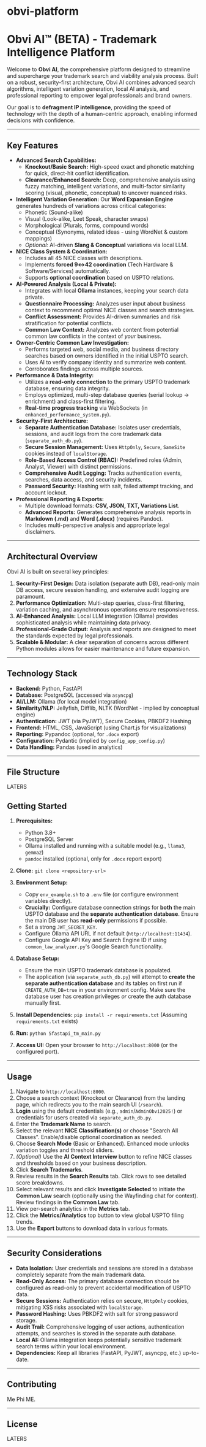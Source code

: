 # obvi-platform
# Obvi AI™ (BETA) - Trademark Intelligence Platform 

Welcome to **Obvi AI**, the comprehensive platform designed to streamline and supercharge your trademark search and viability analysis process. Built on a robust, security-first architecture, Obvi AI combines advanced search algorithms, intelligent variation generation, local AI analysis, and professional reporting to empower legal professionals and brand owners.

Our goal is to **defragment IP intelligence**, providing the speed of technology with the depth of a human-centric approach, enabling informed decisions with confidence.

---

## Key Features

* **Advanced Search Capabilities:**
    * **Knockout/Basic Search:** High-speed exact and phonetic matching for quick, direct-hit conflict identification.
    * **Clearance/Enhanced Search:** Deep, comprehensive analysis using fuzzy matching, intelligent variations, and multi-factor similarity scoring (visual, phonetic, conceptual) to uncover nuanced risks.
* **Intelligent Variation Generation:** Our **Word Expansion Engine** generates hundreds of variations across critical categories:
    * Phonetic (Sound-alike)
    * Visual (Look-alike, Leet Speak, character swaps)
    * Morphological (Plurals, forms, compound words)
    * Conceptual (Synonyms, related ideas - using WordNet & custom mappings)
    * *Optional:* AI-driven **Slang & Conceptual** variations via local LLM.
* **NICE Class System & Coordination:**
    * Includes all 45 NICE classes with descriptions.
    * Implements **forced 9↔42 coordination** (Tech Hardware & Software/Services) automatically.
    * Supports **optional coordination** based on USPTO relations.
* **AI-Powered Analysis (Local & Private):** 
    * Integrates with local **Ollama** instances, keeping your search data private.
    * **Questionnaire Processing:** Analyzes user input about business context to recommend optimal NICE classes and search strategies.
    * **Conflict Assessment:** Provides AI-driven summaries and risk stratification for potential conflicts.
    * **Common Law Context:** Analyzes web content from potential common law conflicts in the context of *your* business.
* **Owner-Centric Common Law Investigation:** 
    * Performs targeted web, social media, and business directory searches based on owners identified in the initial USPTO search.
    * Uses AI to verify company identity and summarize web content.
    * Corroborates findings across multiple sources.
* **Performance & Data Integrity:** 
    * Utilizes a **read-only connection** to the primary USPTO trademark database, ensuring data integrity.
    * Employs optimized, multi-step database queries (serial lookup -> enrichment) and class-first filtering.
    * **Real-time progress tracking** via WebSockets (in `enhanced_performance_system.py`).
* **Security-First Architecture:** 
    * **Separate Authentication Database:** Isolates user credentials, sessions, and audit logs from the core trademark data (`separate_auth_db.py`).
    * **Secure Session Management:** Uses `HttpOnly`, `Secure`, `SameSite` cookies instead of `localStorage`.
    * **Role-Based Access Control (RBAC):** Predefined roles (Admin, Analyst, Viewer) with distinct permissions.
    * **Comprehensive Audit Logging:** Tracks authentication events, searches, data access, and security incidents.
    * **Password Security:** Hashing with salt, failed attempt tracking, and account lockout.
* **Professional Reporting & Exports:** 
    * Multiple download formats: **CSV, JSON, TXT, Variations List**.
    * **Advanced Reports:** Generates comprehensive analysis reports in **Markdown (.md)** and **Word (.docx)** (requires Pandoc).
    * Includes multi-perspective analysis and appropriate legal disclaimers.

---

## Architectural Overview

Obvi AI is built on several key principles:

1.  **Security-First Design:** Data isolation (separate auth DB), read-only main DB access, secure session handling, and extensive audit logging are paramount.
2.  **Performance Optimization:** Multi-step queries, class-first filtering, variation caching, and asynchronous operations ensure responsiveness.
3.  **AI-Enhanced Analysis:** Local LLM integration (Ollama) provides sophisticated analysis while maintaining data privacy.
4.  **Professional-Grade Output:** Analysis and reports are designed to meet the standards expected by legal professionals.
5.  **Scalable & Modular:** A clear separation of concerns across different Python modules allows for easier maintenance and future expansion.

---

## Technology Stack

* **Backend:** Python, FastAPI
* **Database:** PostgreSQL (accessed via `asyncpg`)
* **AI/LLM:** Ollama (for local model integration)
* **Similarity/NLP:** Jellyfish, Difflib, NLTK (WordNet - implied by conceptual engine)
* **Authentication:** JWT (via PyJWT), Secure Cookies, PBKDF2 Hashing
* **Frontend:** HTML, CSS, JavaScript (using Chart.js for visualizations)
* **Reporting:** Pypandoc (optional, for `.docx` export)
* **Configuration:** Pydantic (implied by `config_app_config.py`)
* **Data Handling:** Pandas (used in analytics)

---

## File Structure
LATERS

## Getting Started

1.  **Prerequisites:**
    * Python 3.8+
    * PostgreSQL Server
    * Ollama installed and running with a suitable model (e.g., `llama3`, `gemma2`)
    * `pandoc` installed (optional, only for `.docx` report export)

2.  **Clone:** `git clone <repository-url>`
3.  **Environment Setup:**
    * Copy `env_example.sh` to a `.env` file (or configure environment variables directly).
    * **Crucially:** Configure database connection strings for **both** the main USPTO database and the **separate authentication database**. Ensure the main DB user has **read-only** permissions if possible.
    * Set a strong `JWT_SECRET_KEY`.
    * Configure Ollama API URL if not default (`http://localhost:11434`).
    * Configure Google API Key and Search Engine ID if using `common_law_analyzer.py`'s Google Search functionality.

4.  **Database Setup:**
    * Ensure the main USPTO trademark database is populated.
    * The application (via `separate_auth_db.py`) will attempt to **create the separate authentication database** and its tables on first run if `CREATE_AUTH_DB=true` in your environment config. Make sure the database user has creation privileges *or* create the auth database manually first.

5.  **Install Dependencies:** `pip install -r requirements.txt` (Assuming `requirements.txt` exists)
6.  **Run:** `python 5fastapi_tm_main.py`
7.  **Access UI:** Open your browser to `http://localhost:8000` (or the configured port).

---

## Usage

1.  Navigate to `http://localhost:8000`.
2.  Choose a search context (Knockout or Clearance) from the landing page, which redirects you to the main search UI (`/search`).
3.  **Login** using the default credentials (e.g., `admin`/`AdminObvi2025!`) or credentials for users created via `separate_auth_db.py`.
4.  Enter the **Trademark Name** to search.
5.  Select the relevant **NICE Classification(s)** or choose "Search All Classes". Enable/disable optional coordination as needed.
6.  Choose **Search Mode** (Basic or Enhanced). Enhanced mode unlocks variation toggles and threshold sliders.
7.  *(Optional)* Use the **AI Context Interview** button to refine NICE classes and thresholds based on your business description.
8.  Click **Search Trademarks**.
9.  Review results in the **Search Results** tab. Click rows to see detailed score breakdowns.
10. Select relevant results and click **Investigate Selected** to initiate the **Common Law** search (optionally using the Wayfinding chat for context). Review findings in the **Common Law** tab.
11. View per-search analytics in the **Metrics** tab.
12. Click the **Metrics/Analytics** top button to view global USPTO filing trends.
13. Use the **Export** buttons to download data in various formats.

---

## Security Considerations

* **Data Isolation:** User credentials and sessions are stored in a database completely separate from the main trademark data.
* **Read-Only Access:** The primary database connection should be configured as read-only to prevent accidental modification of USPTO data.
* **Secure Sessions:** Authentication relies on secure, `HttpOnly` cookies, mitigating XSS risks associated with `localStorage`.
* **Password Hashing:** Uses PBKDF2 with salt for strong password storage.
* **Audit Trail:** Comprehensive logging of user actions, authentication attempts, and searches is stored in the separate auth database.
* **Local AI:** Ollama integration keeps potentially sensitive trademark search terms within your local environment.
* **Dependencies:** Keep all libraries (FastAPI, PyJWT, asyncpg, etc.) up-to-date.

---

## Contributing

Me Phi ME.

---

## License

LATERS
